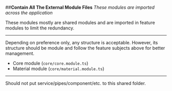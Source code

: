 ##**Contain All The External Module Files**
_These modules are imported across the application_

These modules mostly are shared modules and are imported in feature modules to limit the redundancy.

---
Depending on preference only, any structure is acceptable. However, its structure should be module and follow the feature subjects above for better management.
- Core module (`core/core.module.ts`)
- Material module (`core/material.module.ts`)
---

Should not put service/pipes/component/etc. to this shared folder.
